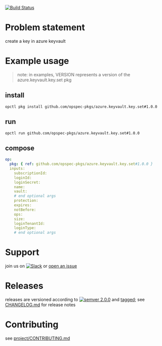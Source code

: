 [![Build Status](https://travis-ci.org/opspec-pkgs/azure.keyvault.key.set.svg?branch=master)](https://travis-ci.org/opspec-pkgs/azure.keyvault.key.set)

# Problem statement
create a key in azure keyvault

# Example usage

> note: in examples, VERSION represents a version of the azure.keyvault.key.set pkg

## install

```shell
opctl pkg install github.com/opspec-pkgs/azure.keyvault.key.set#1.0.0
```

## run

```
opctl run github.com/opspec-pkgs/azure.keyvault.key.set#1.0.0
```

## compose

```yaml
op:
  pkg: { ref: github.com/opspec-pkgs/azure.keyvault.key.set#1.0.0 }
  inputs:
    subscriptionId:
    loginId:
    loginSecret:
    name:
    vault:
    # end optional args
    protection:
    expires:
    notBefore:
    ops:
    size:
    loginTenantId:
    loginType:
    # end optional args
```

# Support

join us on [![Slack](https://opspec-slackin.herokuapp.com/badge.svg)](https://opspec-slackin.herokuapp.com/)
or [open an issue](https://github.com/opspec-pkgs/azure.keyvault.key.set/issues)

# Releases

releases are versioned according to
[![semver 2.0.0](https://img.shields.io/badge/semver-2.0.0-brightgreen.svg)](http://semver.org/spec/v2.0.0.html)
and [tagged](https://git-scm.com/book/en/v2/Git-Basics-Tagging); see
[CHANGELOG.md](CHANGELOG.md) for release notes

# Contributing

see [project/CONTRIBUTING.md](https://github.com/opspec-pkgs/project/blob/master/CONTRIBUTING.md)

